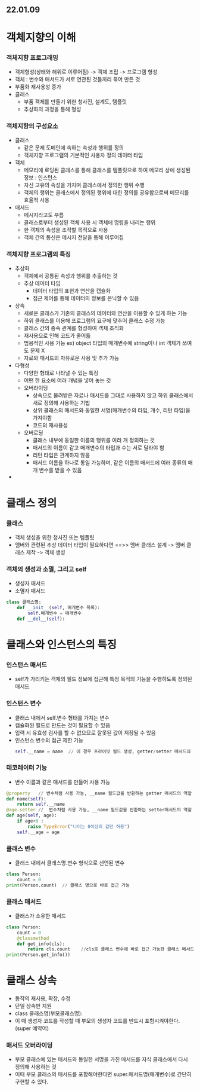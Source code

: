 ## 22.01.09
# 객체지향의 이해
### 객체지향 프로그래밍
- 객체형성(상태와 해위로 이루어짐) -> 객체 조립 -> 프로그램 형성
- 객체 : 변수와 매서드가 서로 연관된 것들끼리 묶어 만든 것
- 부품화 재사용성 증가
- 클래스
  + 부품 객체를 만들기 위한 청사진, 설계도, 탬플릿
  + 추상화의 과정을 통해 형성
### 객체지향의 구성요소
- 클래스
  + 같은 문제 도메인에 속하는 속성과 행위를 정의
  + 객체지향 프로그램의 기본적인 사용자 정의 데이터 타입
- 객체
  + 메모리에 로딩된 클래스를 통해 클래스를 템플릿으로 하여 메모리 상에 생성된 정보 : 인스턴스
  + 자신 고유의 속성을 가지며 클래스에서 정의한 행위 수행
  + 객체의 행위는 클래스에서 정의된 행위에 대한 정의를 공유함으로써 메모리를 효율적 사용
- 매서드
  + 메시지라고도 부름
  + 클래스로부터 생성된 객체 사용 시 객체에 명령을 내리는 행위
  + 한 객체의 속성을 조작할 목적으로 사용
  + 객체 간의 통신은 메시지 전달을 통해 이루어짐
### 객체지향 프로그램의 특징
- 추상화
  + 객체에서 공통된 속성과 행위를 추출하는 것
  + 추상 데이터 타입
    * 데이터 타입의 표현과 연산을 캡슐화
    * 접근 제어를 통해 데이터의 정보를 은닉할 수 있음
- 상속
  + 새로운 클래스가 기존의 클래스의 데이터와 연산을 이용할 수 있게 하는 기능
  + 하위 클래스를 이용해 프로그램의 요구에 맞추어 클래스 수정 가능
  + 클래스 간의 종속 관계를 형성하여 객체 조직화
  + 재사용으로 인해 코드가 줄어듦
  + 범용적인 사용 가능 ex) object 타입의 매개변수에 string이나 int 객체가 쓰여도 문제 X
  + 자료와 매서드의 자유로운 사용 및 추가 가능
- 다형성
  + 다양한 형태로 나타낼 수 있는 특징
  + 어떤 한 요소에 여러 개념을 넣어 놓는 것
  + 오버라이딩
    * 상속으로 물려받은 자료나 매서드를 그대로 사용하지 않고 하위 클래스에서 새로 정의해 사용하는 기법
    * 상위 클래스의 매서드와 동일한 서명(매개변수의 타입, 개수, 리턴 타입)을 가져야함
    * 코드의 재사용성 
  + 오버로딩
    + 클래스 내부에 동일한 이름의 행위를 여러 개 정의하는 것
    + 매서드의 이름이 같고 매개변수의 타입과 수는 서로 달라야 함
    + 리턴 타입은 관계하지 않음
    + 매서드 이름을 하나로 통일 가능하며, 같은 이름의 매서드에 여러 종류의 매개 변수를 받을 수 있음
- 
# 클래스 정의
### 클래스
- 객체 생성을 위한 청사진 또는 템플릿
- 멤버와 관련된 추상 데이터 타입이 필요하다면 ==>> 멤버 클래스 설계 -> 멤버 클래스 제작 -> 객체 생성
### 객체의 생성과 소멸, 그리고 self
- 생성자 매서드
- 소멸자 매서드
```python
class 클래스명:
    def __init__(self, 매개변수 목록):
        self.매개변수 = 매개변수
    def __del__(self):
```
# 클래스와 인스턴스의 특징
### 인스턴스 매서드
- self가 가리키는 객체의 필드 정보에 접근해 특정 목적의 기능을 수행하도록 정의된 매서드
### 인스턴스 변수
- 클래스 내에서 self.변수 형태를 가지는 변수
- 캡슐화된 필드로 만드는 것이 필요할 수 있음
- 입력 시 유효성 검사를 할 수 없으므로 잘못된 값이 저장될 수 있음
- 인스턴스 변수의 접근 제한 기능
  ```python
  self.__name = name  // 이 경우 프라이빗 필드 생성, getter/setter 매서드의 제공 여부에 대한 고민 필요
  ```
### 데코레이터 기능
- 변수 이름과 같은 매서드를 만들어 사용 가능
```python
@property   // 변수처럼 사용 가능, __name 필드값을 반환하는 getter 매서드의 역할
def name(self):
    return self.__name
@age.setter //  변수처럼 사용 가능, __name 필드값을 반환하는 setter매서드의 역할
def age(self, age):
    if age<0 :
        raise TypeError("나이는 0이상의 값만 허용")
    self.__age = age
```
### 클래스 변수
- 클래스 내에서 클래스명.변수 형식으로 선언된 변수
```python
class Person:
    count = 0
print(Person.count)  // 클래스 명으로 바로 접근 가능
```
### 클래스 매서드
- 클래스가 소유한 매서드
```python
class Person:
    count = 0 
    @classmethod
    def get_info(cls):
        return cls.count    //cls로 클래스 변수에 바로 접근 가능한 클래스 메서드
print(Person.get_info())
```
# 클래스 상속
- 동작의 재사용, 확장, 수정
- 단일 상속만 지원
- class 클래스명(부모클래스명):
- 이 때 생성자 코드를 작성할 때 부모의 생성자 코드를 반드시 포함시켜야한다. (super 예약어)
### 매서드 오버라이딩
- 부모 클래스에 있는 매서드와 동일한 서명을 가진 매서드를 자식 클래스에서 다시 정의해 사용하는 것
- 이때 부모 클래스의 매서드를 포함해야한다면 super.매서드명(매개변수)로 간단히 구현할 수 있다. 


































































